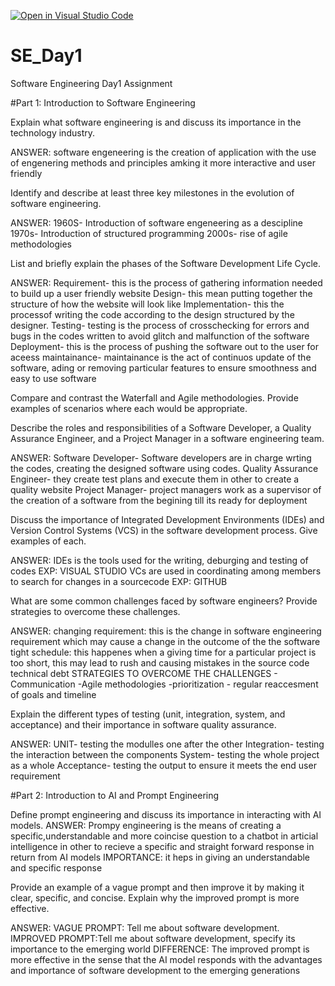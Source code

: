 [![Open in Visual Studio Code](https://classroom.github.com/assets/open-in-vscode-2e0aaae1b6195c2367325f4f02e2d04e9abb55f0b24a779b69b11b9e10269abc.svg)](https://classroom.github.com/online_ide?assignment_repo_id=15562618&assignment_repo_type=AssignmentRepo)
# SE_Day1
Software Engineering Day1 Assignment

#Part 1: Introduction to Software Engineering

Explain what software engineering is and discuss its importance in the technology industry.

ANSWER: software engeneering is the creation of application with the use of engenering methods and principles amking it more interactive and user friendly

Identify and describe at least three key milestones in the evolution of software engineering.

ANSWER: 1960S- Introduction of software engeneering as a descipline
        1970s- Introduction of structured programming
        2000s- rise of agile methodologies

List and briefly explain the phases of the Software Development Life Cycle.

ANSWER: Requirement- this is the process of gathering information needed to build up a user friendly website
        Design- this mean putting together the structure of how the website will look like
        Implementation- this the processof writing the code according to the design structured by the designer.
        Testing- testing is the process of crosschecking for errors and bugs in the codes written to avoid glitch and malfunction of the software
        Deployment- this is the process of pushing the software out to the user for aceess
        maintainance- maintainance is the act of continuos update of the software, ading or removing particular features to ensure smoothness and easy to use software 

Compare and contrast the Waterfall and Agile methodologies. Provide examples of scenarios where each would be appropriate.


Describe the roles and responsibilities of a Software Developer, a Quality Assurance Engineer, and a Project Manager in a software engineering team.

ANSWER: Software Developer- Software developers are in charge wrting the codes, creating the designed software using codes.
        Quality Assurance Engineer- they create test plans and execute them in other to create a quality website
        Project Manager- project managers work as a supervisor of the creation of a software from the begining till its ready for deployment

Discuss the importance of Integrated Development Environments (IDEs) and Version Control Systems (VCS) in the software development process. Give examples of each.

ANSWER: IDEs is the tools used for the writing, deburging and testing of codes EXP: VISUAL STUDIO
        VCs are used in coordinating among members to search for changes in a sourcecode EXP: GITHUB

What are some common challenges faced by software engineers? Provide strategies to overcome these challenges.

ANSWER: changing requirement: this is the change in software engineering requirement which may cause a change in the outcome of the the software
        tight schedule: this happenes when a giving time for a particular project is too short, this may lead to rush and causing mistakes in the source code
        technical debt
        STRATEGIES TO OVERCOME THE CHALLENGES
        - Communication
        -Agile methodologies
        -prioritization
        - regular reaccesment of goals and timeline

Explain the different types of testing (unit, integration, system, and acceptance) and their importance in software quality assurance.

ANSWER: UNIT- testing the modulles one after the other
        Integration- testing the interaction between the components
        System- testing the whole project as a whole
        Acceptance- testing the output to ensure it meets the end user requirement

#Part 2: Introduction to AI and Prompt Engineering


Define prompt engineering and discuss its importance in interacting with AI models.
ANSWER: Prompy engineering is the means of creating a specific,understandable and more coincise question to a chatbot in articial intelligence in other to recieve a specific and straight forward response in return from AI models
IMPORTANCE: it heps in giving an understandable and specific response

Provide an example of a vague prompt and then improve it by making it clear, specific, and concise. Explain why the improved prompt is more effective.

ANSWER: VAGUE PROMPT: Tell me about software development.
        IMPROVED PROMPT:Tell me about software development, specify its importance to the emerging world
        DIFFERENCE: The improved prompt is more effective in the sense that the AI model responds with the advantages and importance of software development to the emerging generations
